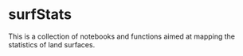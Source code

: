 # surfStats

This is a collection of notebooks and functions aimed at mapping the statistics of land surfaces.  
